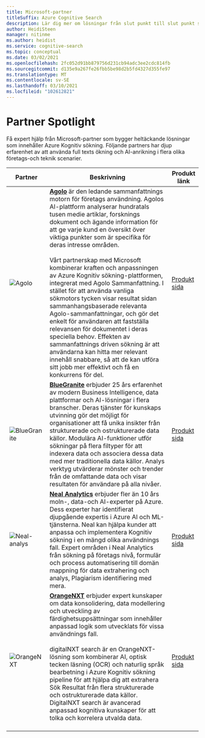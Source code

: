 ```yaml
---
title: Microsoft-partner
titleSuffix: Azure Cognitive Search
description: Lär dig mer om lösningar från slut punkt till slut punkt som erbjuds av Microsoft-partner som innehåller Azure Kognitiv sökning.
author: HeidiSteen
manager: nitinme
ms.author: heidist
ms.service: cognitive-search
ms.topic: conceptual
ms.date: 03/02/2021
ms.openlocfilehash: 2fc052d91bb879756d231cb94adc3ee2cdc814fb
ms.sourcegitcommit: d135e9a267fe26fbb5be98d2b5fd4327d355fe97
ms.translationtype: MT
ms.contentlocale: sv-SE
ms.lasthandoff: 03/10/2021
ms.locfileid: "102612821"
---
```

# <a name="partner-spotlight"></a>Partner Spotlight

Få expert hjälp från Microsoft-partner som bygger heltäckande lösningar som innehåller Azure Kognitiv sökning. Följande partners har djup erfarenhet av att använda full texts ökning och AI-anrikning i flera olika företags-och teknik scenarier.

| Partner | Beskrivning | Produkt länk |
|---------|-------------|----------------------|
| ![Agolo](media/resource-partners/agolo-logo.png "Agolo företags logo typ") | [**Agolo**](https://www.agolo.com) är den ledande sammanfattnings motorn för företags användning. Agolos AI-plattform analyserar hundratals tusen medie artiklar, forsknings dokument och ägande information för att ge varje kund en översikt över viktiga punkter som är specifika för deras intresse områden. </br></br>Vårt partnerskap med Microsoft kombinerar kraften och anpassningen av Azure Kognitiv sökning-plattformen, integrerat med Agolo Sammanfattning. I stället för att använda vanliga sökmotors tycken visar resultat sidan sammanhangsbaserade relevanta Agolo-sammanfattningar, och gör det enkelt för användaren att fastställa relevansen för dokumentet i deras speciella behov. Effekten av sammanfattnings driven sökning är att användarna kan hitta mer relevant innehåll snabbare, så att de kan utföra sitt jobb mer effektivt och få en konkurrens för del. | [Produkt sida](https://www.agolo.com/microsoft-azure-cognitive-search ) |
| ![BlueGranite](media/resource-partners/blue-granite-full-color.png "Blå Granite företags logo typ") | [**BlueGranite**](https://www.bluegranite.com/) erbjuder 25 års erfarenhet av modern Business Intelligence, data plattformar och AI-lösningar i flera branscher. Deras tjänster för kunskaps utvinning gör det möjligt för organisationer att få unika insikter från strukturerade och ostrukturerade data källor. Modulära AI-funktioner utför sökningar på flera filtyper för att indexera data och associera dessa data med mer traditionella data källor. Analys verktyg utvärderar mönster och trender från de omfattande data och visar resultaten för användare på alla nivåer. | [Produkt sida](https://www.bluegranite.com/knowledge-mining) |
| ![Neal-analys](media/resource-partners/neal-analytics-logo.png "Företags logo typ för Neal Analytics") | [**Neal Analytics**](https://nealanalytics.com/) erbjuder fler än 10 års moln-, data-och AI-experter på Azure. Dess experter har identifierat djupgående expertis i Azure AI och ML-tjänsterna. Neal kan hjälpa kunder att anpassa och implementera Kognitiv sökning i en mängd olika användnings fall. Expert områden i Neal Analytics från sökning på företags nivå, formulär och process automatisering till domän mappning för data extrahering och analys, Plagiarism identifiering med mera. | [Produkt sida](https://go.nealanalytics.com/cognitive-search)|
| ![OrangeNXT](media/resource-partners/orangenxt-beldmerk-boven-160px.png "OrangeNXT företags logo typ") | [**OrangeNXT**](https://orangenxt.com/) erbjuder expert kunskaper om data konsolidering, data modellering och utveckling av färdighetsuppsättningar som innehåller anpassad logik som utvecklats för vissa användnings fall.</br></br>digitalNXT search är en OrangeNXT-lösning som kombinerar AI, optisk tecken läsning (OCR) och naturlig språk bearbetning i Azure Kognitiv sökning pipeline för att hjälpa dig att extrahera Sök Resultat från flera strukturerade och ostrukturerade data källor. DigitalNXT search är avancerad anpassad kognitiva kunskaper för att tolka och korrelera utvalda data.</br></br>| [Produkt sida](https://orangenxt.com/solutions/digitalnxt/digitalnxt-search/)|